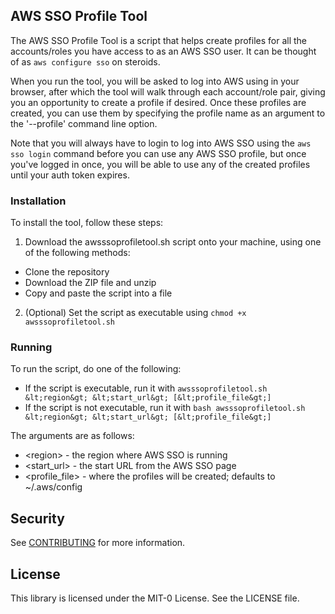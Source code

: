 ## AWS SSO Profile Tool

The AWS SSO Profile Tool is a script that helps create profiles for all the
accounts/roles you have access to as an AWS SSO user.  It can be thought of as
`aws configure sso` on steroids.

When you run the tool, you will be asked to log into AWS using in your browser,
after which the tool will walk through each account/role pair, giving you an
opportunity to create a profile if desired.  Once these profiles are created,
you can use them by specifying the profile name as an argument to the
'--profile' command line option.

Note that you will always have to login to
log into AWS SSO using the `aws sso login` command before you can use any AWS
SSO profile, but once you've logged in once, you will be able to use any of the
created profiles until your auth token expires.

### Installation

To install the tool, follow these steps:

1. Download the awsssoprofiletool.sh script onto your machine, using one of
the following methods:
* Clone the repository
* Download the ZIP file and unzip
* Copy and paste the script into a file
2. (Optional) Set the script as executable using `chmod +x
awsssoprofiletool.sh`

### Running

To run the script, do one of the following:

* If the script is executable, run it with `awsssoprofiletool.sh
&lt;region&gt; &lt;start_url&gt; [&lt;profile_file&gt;]`
* If the script is not executable, run it with  `bash awsssoprofiletool.sh
&lt;region&gt; &lt;start_url&gt; [&lt;profile_file&gt;]`

The arguments are as follows:

* &lt;region&gt; - the region where AWS SSO is running
* &lt;start_url&gt; - the start URL from the AWS SSO page
* &lt;profile_file&gt; - where the profiles will be created; defaults to
~/.aws/config

## Security

See [CONTRIBUTING](CONTRIBUTING.md#security-issue-notifications) for more information.

## License

This library is licensed under the MIT-0 License. See the LICENSE file.

